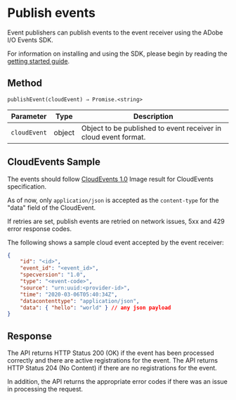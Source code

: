 # Publish events

Event publishers can publish events to the event receiver using the ADobe I/O Events SDK. 

For information on installing and using the SDK, please begin by reading the [getting started guide](sdk_getting_started.md).

## Method

```shell
publishEvent(cloudEvent) ⇒ Promise.<string>
```

|Parameter	|Type	|Description|
|---|---|---|
|`cloudEvent`	|object	|Object to be published to event receiver in cloud event format.|

## CloudEvents Sample

The events should follow [CloudEvents 1.0](https://github.com/cloudevents/spec/blob/v1.0/spec.md) Image result for CloudEvents specification. 

As of now, only `application/json` is accepted as the `content-type` for the "data" field of the CloudEvent. 

If retries are set, publish events are retried on network issues, 5xx and 429 error response codes. 

The following shows a sample cloud event accepted by the event receiver:

```json
{
    "id": "<id>",
    "event_id": "<event_id>",
    "specversion": "1.0",
    "type": "<event-code>",
    "source": "urn:uuid:<provider-id>",
    "time": "2020-03-06T05:40:34Z",
    "datacontenttype": "application/json",
    "data": { "hello": "world" } // any json payload
}
```

## Response

The API returns HTTP Status 200 (OK) if the event has been processed correctly and there are active registrations for the event. The API returns HTTP Status 204 (No Content) if there are no registrations for the event. 

In addition, the API returns the appropriate error codes if there was an issue in processing the request. 


